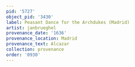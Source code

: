 ```yaml
---
pid: '5727'
object_pid: '3430'
label: Peasant Dance for the Archdukes (Madrid)
artist: janbrueghel
provenance_date: '1636'
provenance_location: Madrid
provenance_text: Alcazar
collection: provenance
order: '0930'
---
```

